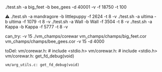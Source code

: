 ./test.sh -a big_feet -b bee_gees -d 40001 -v -f 18750 -t 100

⚠️
./test.sh -a mandragore -b littlepuppy -f 2624 -t 8 -v
./test.sh -a ultima -b ultima -f 1079 -t 8 -v
./test.sh -a Wall -b Wall -f 3504 -t 8 -v
./test.sh -a Kappa -b Kappa -f 5777 -t 8 -v

can_try:
	-v 15
	./vm_champs/corewar vm_champs/champs/big_feet.cor vm_champs/champs/bee_gees.cor -v 15 -d 4000

toDel:
	vm/corewar.h: # include <stdio.h>
	vm/corewar.h: # include <stdio.h>
	vm/corewar.h: get_fd_debug(void)

	vm/arg_utils.c: get_fd_debug(void)